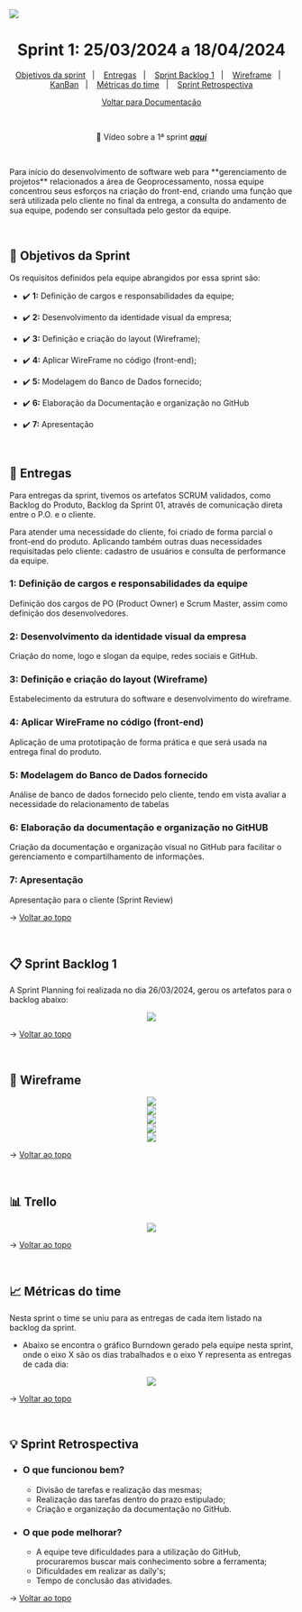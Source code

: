 <img src="https://github.com/InnoCodeSolutions/documentacao_InnoCodeSolutions/blob/80661e3caf4d06541e70fb6974f5024a883300d4/InnoCodeSolutions-banner.png" />

<span  id="topo">

  

<h1  align="center">Sprint 1: 25/03/2024 a 18/04/2024</h1>

<p  align="center">
<a  href="#objetivos">Objetivos da sprint</a> &nbsp |&nbsp &nbsp
<a  href="#entregas">Entregas</a> &nbsp |&nbsp &nbsp
<a  href="#sprint_backlog">Sprint Backlog 1</a> &nbsp |&nbsp &nbsp
<a  href="#wireframe">Wireframe</a> &nbsp |&nbsp &nbsp
<a  href="#kanban">KanBan</a> &nbsp |&nbsp &nbsp 
<a  href="#metricas">Métricas do time</a> &nbsp |&nbsp &nbsp 
<a  href="#sprint_retrospectiva">Sprint Retrospectiva</a>
</p>

<p align="center">
<a href="">Voltar para Documentação<a>
<br>
</p>
  
<div align="center">
<br>
  
:movie_camera: Vídeo sobre a 1ª sprint <a href="">***aqui***</a>  

<br>
</div>

<p>Para início do desenvolvimento de software web para **gerenciamento de projetos** relacionados a área de Geoprocessamento, nossa equipe concentrou seus esforços na criação do front-end, criando uma função que será utilizada pelo cliente no final da entrega, a consulta
do andamento de sua equipe, podendo ser consultada pelo gestor da equipe.</p>

<br>  

<span  id="objetivos">

## :dart: Objetivos da Sprint

Os requisitos definidos pela equipe abrangidos por essa sprint são:

  

- :heavy_check_mark: **1:** Definição de cargos e responsabilidades da equipe;

- :heavy_check_mark: **2:** Desenvolvimento da identidade visual da empresa;

- :heavy_check_mark: **3:** Definição e criação do layout (Wireframe);

- :heavy_check_mark: **4:** Aplicar WireFrame no código (front-end);

- :heavy_check_mark: **5:** Modelagem do Banco de Dados fornecido;

- :heavy_check_mark: **6:** Elaboração da Documentação e organização no GitHub

- :heavy_check_mark: **7:** Apresentação


<br>

<span  id="entregas">

## 📲 Entregas

Para entregas da sprint, tivemos os artefatos SCRUM validados, como Backlog do Produto, Backlog da Sprint 01, através de comunicação direta entre o P.O. e o cliente. 

Para atender uma necessidade do cliente, foi criado de forma parcial o front-end do produto. Aplicando também outras duas necessidades requisitadas
pelo cliente: cadastro de usuários e consulta de performance da equipe.
  

### 1: Definição de cargos e responsabilidades da equipe

  

Definição dos cargos de PO (Product Owner) e Scrum Master, assim como definição dos desenvolvedores.

  

### 2: Desenvolvimento da identidade visual da empresa

  

Criação do nome, logo e slogan da equipe, redes sociais e GitHub.

  

### 3: Definição e criação do layout (Wireframe)

  

Estabelecimento da estrutura do software e desenvolvimento do wireframe.



### 4: Aplicar WireFrame no código (front-end)

  

Aplicação de uma prototipação de forma prática
e que será usada na entrega final do produto.


### 5: Modelagem do Banco de Dados fornecido

Análise de banco de dados fornecido pelo cliente, tendo em vista
avaliar a necessidade do relacionamento de tabelas


### 6: Elaboração da documentação e organização no GitHUB

  

Criação da documentação e organização visual no GitHub para facilitar o gerenciamento e compartilhamento de informações.



### 7: Apresentação

  

Apresentação para o cliente (Sprint Review)



→ [Voltar ao topo](#topo)

<br> 

<span  id="sprint_backlog">

## :clipboard: Sprint Backlog 1
<p>A Sprint Planning foi realizada no dia 26/03/2024, gerou os artefatos para o backlog abaixo:</p>
<div align="center">
      <img src="./docs/sprint_backlog1.png">
      <br>
</div>

→ [Voltar ao topo](#topo)

<br>

<span  id="wireframe">

## :rice_scene: Wireframe

<div align="center">
      <img src="./docs/visao_login.png">
      <br>
      <img src="./docs/visao_gestor.png">
      <br>
      <img src="./docs/visao_editor.png">
      <br>
      <img src="./docs/visao_revisor.png">
      <br>
      <img src="./docs/visao_cadastro.png">
</div>

→ [Voltar ao topo](#topo)

<br>

<span  id="kanban">

##  :bar_chart: Trello

<div align="center">
      <img src="./docs/Trello1.png">
      <br>
</div>

→ [Voltar ao topo](#topo)

<br>

<span  id="metricas">

## :chart_with_upwards_trend: Métricas do time

Nesta sprint o time se uniu para as entregas de cada item listado na backlog da sprint.

- Abaixo se encontra o gráfico Burndown gerado pela equipe nesta sprint, onde o eixo X são os dias trabalhados e o eixo Y representa as entregas de cada dia:


<div  align="center">
<img  src="./docs/burndown_sprint1.jpeg"  />
</div>


→ [Voltar ao topo](#topo)

<br>

<span  id="sprint_retrospectiva">

## :bulb: Sprint Retrospectiva

- ### O que funcionou bem?
  - Divisão de tarefas e realização das mesmas;
  - Realização das tarefas dentro do prazo estipulado;
  - Criação e organização da documentação no GitHub.
  
- ### O que pode melhorar?
  - A equipe teve dificuldades para a utilização do GitHub, procuraremos buscar mais conhecimento sobre a ferramenta;
  - Dificuldades em realizar as daily's; 
  - Tempo de conclusão das atividades.


→ [Voltar ao topo](#topo)
